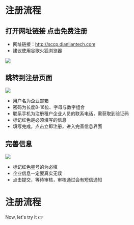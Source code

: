 # 注册流程
## 打开网址链接     点击免费注册
- 网址链接：http://sccp.dianliantech.com
- 建议使用谷歌火狐浏览器
 <img  src="/projects/001.png"/>

## 跳转到注册页面
 <img  src="/projects/002.png"/>

- 用户名为企业邮箱
- 密码为长度8-16位、字母与数字组合
- 联系手机为注册租户企业人员的联系电话，需获取到验证码
- 标记红色是必须填写的信息
- 填写完成，点击立即注册，进入完善信息界面

## 完善信息
 <img  src="/projects/003.png"/>

 - 标记红色星号的为必填
 - 企业信息一定要真实无误 
 - 点击提交，等待审核，审核通过会有短信通知
# 注册流程

Now, let's try it :point_right:
